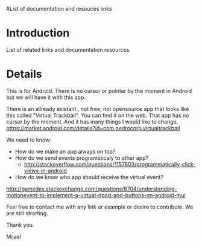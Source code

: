 #List of documentation and resouces links

# Introduction #

List of related links and documentation resources.


# Details #
This is for Android. There is no cursor or pointer by the moment in Android but we will have it with this app.

There is an allready existant , not free, not opensource app that looks like this called "Virtual Trackball". You can find it on the web. That app has no cursor by the moment. And it has many things I would like to change. https://market.android.com/details?id=com.pedrocorp.virtualtrackball

We need to know:
  * How do we make an app always on top?
  * How do we send events programaticaly to other app?
    * http://stackoverflow.com/questions/1157603/programmatically-click-views-in-android
  * How do we know who app should receive the virtual event?

http://gamedev.stackexchange.com/questions/8704/understanding-motionevent-to-implement-a-virtual-dpad-and-buttons-on-android-mul

Feel free to contact me with any link or example or desire to contribute.
We are still strarting.

Thank you.

Mijael